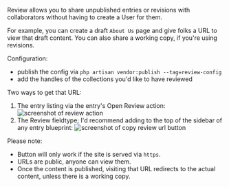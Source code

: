 Review allows you to share unpublished entries or revisions with collaborators without having to create a User for them.

For example, you can create a draft `About Us` page and give folks a URL to view that draft content. You can also share a working copy, if you're using revisions.

Configuration:
* publish the config via `php artisan vendor:publish --tag=review-config`
* add the handles of the collections you'd like to have reviewed

Two ways to get that URL:
1. The entry listing via the entry's Open Review action: ![screenshot of review action](https://github.com/transformstudios/statamic-review/raw/main/img/Open%20Review%20Action.png "Review Action")
2. The Review fieldtype; I'd recommend adding to the top of the sidebar of any entry blueprint: ![screenshot of copy review url button](https://github.com/transformstudios/statamic-review/raw/main/img/Copy%20URL%20Button.png "Copy Review URL Button")

Please note:
* Button will only work if the site is served via `https`.
* URLs are public, anyone can view them.
* Once the content is published, visiting that URL redirects to the actual content, unless there is a working copy.
